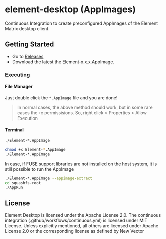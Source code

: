 # element-desktop (AppImages)

Continuous Integration to create preconfigured AppImages of the Element
Matrix desktop client. 

## Getting Started
* Go to [Releases](https://github.com/srevinsaju/element-appimage/releases)
* Download the latest the Element-x.x.x.AppImage. 

### Executing
#### File Manager
Just double click the `*.AppImage` file and you are done!

> In normal cases, the above method should work, but in some rare cases
the `+x` permissisions. So, right click > Properties > Allow Execution

#### Terminal 
```bash
./Element-*.AppImage
```
```bash
chmod +x Element-*.AppImage
./Element-*.AppImage
```

In case, if FUSE support libraries are not installed on the host system, it is 
still possible to run the AppImage

```bash
./Element-*.AppImage --appimage-extract
cd squashfs-root
./AppRun
```

## License 
Element Desktop is licensed under the Apache License 2.0. 
The continuous integration (.github/workflows/continuous.yml) is licensed under
MIT License. Unless explicitly mentioned, all others are licensed under Apache License 2.0 
or the corresponding license as defined by New Vector

